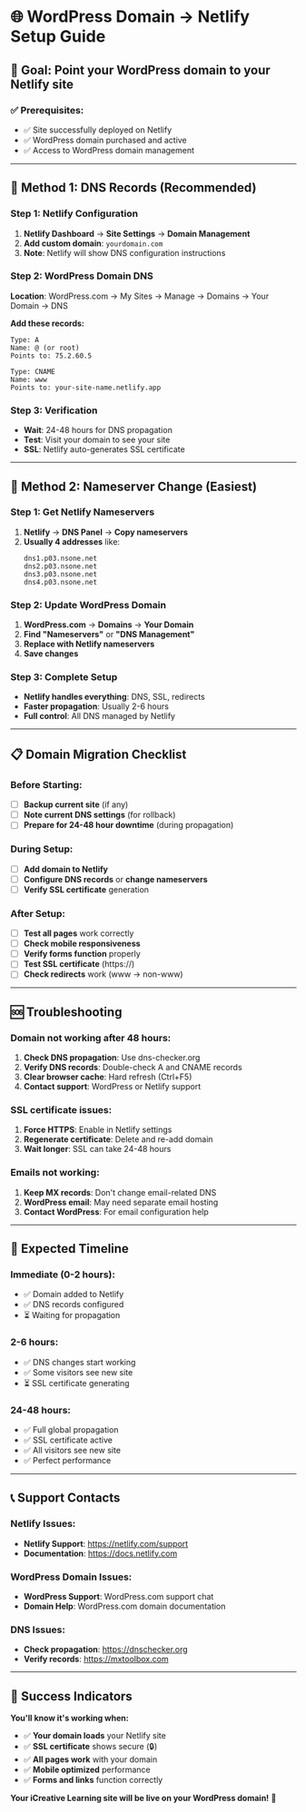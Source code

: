 # 🌐 WordPress Domain → Netlify Setup Guide

## 🎯 **Goal**: Point your WordPress domain to your Netlify site

### **✅ Prerequisites:**

- ✅ Site successfully deployed on Netlify
- ✅ WordPress domain purchased and active
- ✅ Access to WordPress domain management

---

## 🚀 **Method 1: DNS Records (Recommended)**

### **Step 1: Netlify Configuration**

1. **Netlify Dashboard** → **Site Settings** → **Domain Management**
2. **Add custom domain**: `yourdomain.com`
3. **Note**: Netlify will show DNS configuration instructions

### **Step 2: WordPress Domain DNS**

**Location**: WordPress.com → My Sites → Manage → Domains → Your Domain → DNS

**Add these records:**

```
Type: A
Name: @ (or root)
Points to: 75.2.60.5

Type: CNAME
Name: www
Points to: your-site-name.netlify.app
```

### **Step 3: Verification**

- **Wait**: 24-48 hours for DNS propagation
- **Test**: Visit your domain to see your site
- **SSL**: Netlify auto-generates SSL certificate

---

## 🔄 **Method 2: Nameserver Change (Easiest)**

### **Step 1: Get Netlify Nameservers**

1. **Netlify** → **DNS Panel** → **Copy nameservers**
2. **Usually 4 addresses** like:
   ```
   dns1.p03.nsone.net
   dns2.p03.nsone.net
   dns3.p03.nsone.net
   dns4.p03.nsone.net
   ```

### **Step 2: Update WordPress Domain**

1. **WordPress.com** → **Domains** → **Your Domain**
2. **Find "Nameservers"** or **"DNS Management"**
3. **Replace with Netlify nameservers**
4. **Save changes**

### **Step 3: Complete Setup**

- **Netlify handles everything**: DNS, SSL, redirects
- **Faster propagation**: Usually 2-6 hours
- **Full control**: All DNS managed by Netlify

---

## 📋 **Domain Migration Checklist**

### **Before Starting:**

- [ ] **Backup current site** (if any)
- [ ] **Note current DNS settings** (for rollback)
- [ ] **Prepare for 24-48 hour downtime** (during propagation)

### **During Setup:**

- [ ] **Add domain to Netlify**
- [ ] **Configure DNS records** or **change nameservers**
- [ ] **Verify SSL certificate** generation

### **After Setup:**

- [ ] **Test all pages** work correctly
- [ ] **Check mobile responsiveness**
- [ ] **Verify forms function** properly
- [ ] **Test SSL certificate** (https://)
- [ ] **Check redirects** work (www → non-www)

---

## 🆘 **Troubleshooting**

### **Domain not working after 48 hours:**

1. **Check DNS propagation**: Use dns-checker.org
2. **Verify DNS records**: Double-check A and CNAME records
3. **Clear browser cache**: Hard refresh (Ctrl+F5)
4. **Contact support**: WordPress or Netlify support

### **SSL certificate issues:**

1. **Force HTTPS**: Enable in Netlify settings
2. **Regenerate certificate**: Delete and re-add domain
3. **Wait longer**: SSL can take 24-48 hours

### **Emails not working:**

1. **Keep MX records**: Don't change email-related DNS
2. **WordPress email**: May need separate email hosting
3. **Contact WordPress**: For email configuration help

---

## 🎯 **Expected Timeline**

### **Immediate (0-2 hours):**

- ✅ Domain added to Netlify
- ✅ DNS records configured
- ⏳ Waiting for propagation

### **2-6 hours:**

- ✅ DNS changes start working
- ✅ Some visitors see new site
- ⏳ SSL certificate generating

### **24-48 hours:**

- ✅ Full global propagation
- ✅ SSL certificate active
- ✅ All visitors see new site
- ✅ Perfect performance

---

## 📞 **Support Contacts**

### **Netlify Issues:**

- **Netlify Support**: https://netlify.com/support
- **Documentation**: https://docs.netlify.com

### **WordPress Domain Issues:**

- **WordPress Support**: WordPress.com support chat
- **Domain Help**: WordPress.com domain documentation

### **DNS Issues:**

- **Check propagation**: https://dnschecker.org
- **Verify records**: https://mxtoolbox.com

---

## 🎉 **Success Indicators**

**You'll know it's working when:**

- ✅ **Your domain loads** your Netlify site
- ✅ **SSL certificate** shows secure (🔒)
- ✅ **All pages work** with your domain
- ✅ **Mobile optimized** performance
- ✅ **Forms and links** function correctly

**Your iCreative Learning site will be live on your WordPress domain!** 🚀
